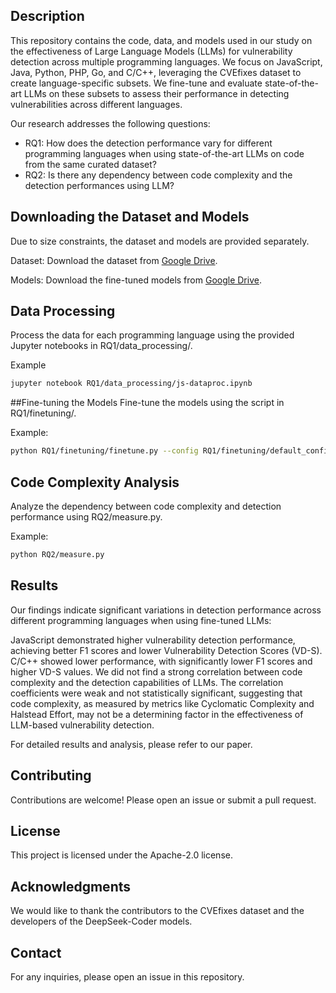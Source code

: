 ## Description
This repository contains the code, data, and models used in our study on the effectiveness of Large Language Models (LLMs) for vulnerability detection across multiple programming languages. We focus on JavaScript, Java, Python, PHP, Go, and C/C++, leveraging the CVEfixes dataset to create language-specific subsets. We fine-tune and evaluate state-of-the-art LLMs on these subsets to assess their performance in detecting vulnerabilities across different languages.

Our research addresses the following questions:

- RQ1: How does the detection performance vary for different programming languages when using state-of-the-art LLMs on code from the same curated dataset?
- RQ2: Is there any dependency between code complexity and the detection performances using LLM?

## Downloading the Dataset and Models

Due to size constraints, the dataset and models are provided separately.

Dataset: Download the dataset from [Google Drive](https://drive.google.com/drive/folders/1gef7O2592a5BEdjX_yPz78HTN7-p_Zmo?usp=sharing). 

Models: Download the fine-tuned models from [Google Drive](https://drive.google.com/drive/folders/1RhyW2CkIvLzsDmIfdmBmYNFhxNQansOv?usp=sharing). 

## Data Processing
Process the data for each programming language using the provided Jupyter notebooks in RQ1/data_processing/.

Example
```bash
jupyter notebook RQ1/data_processing/js-dataproc.ipynb
```

##Fine-tuning the Models
Fine-tune the models using the script in RQ1/finetuning/.

Example:
```bash
python RQ1/finetuning/finetune.py --config RQ1/finetuning/default_config.yaml
```

## Code Complexity Analysis
Analyze the dependency between code complexity and detection performance using RQ2/measure.py.

Example:
```bash
python RQ2/measure.py
```

## Results
Our findings indicate significant variations in detection performance across different programming languages when using fine-tuned LLMs:

JavaScript demonstrated higher vulnerability detection performance, achieving better F1 scores and lower Vulnerability Detection Scores (VD-S).
C/C++ showed lower performance, with significantly lower F1 scores and higher VD-S values.
We did not find a strong correlation between code complexity and the detection capabilities of LLMs. The correlation coefficients were weak and not statistically significant, suggesting that code complexity, as measured by metrics like Cyclomatic Complexity and Halstead Effort, may not be a determining factor in the effectiveness of LLM-based vulnerability detection.

For detailed results and analysis, please refer to our paper.

## Contributing
Contributions are welcome! Please open an issue or submit a pull request.

## License
This project is licensed under the Apache-2.0 license.

## Acknowledgments
We would like to thank the contributors to the CVEfixes dataset and the developers of the DeepSeek-Coder models.

## Contact
For any inquiries, please open an issue in this repository.
